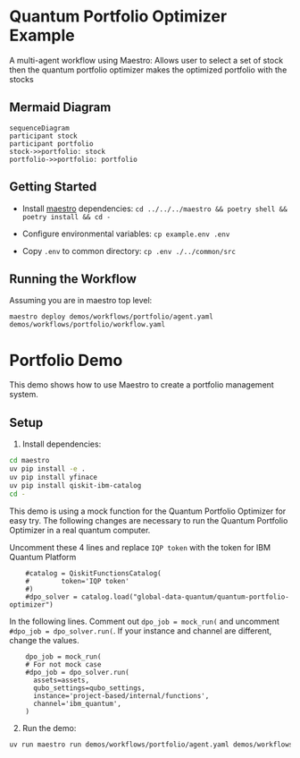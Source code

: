 # Quantum Portfolio Optimizer Example

A multi-agent workflow using Maestro: Allows user to select a set of stock then the quantum portfolio optimizer makes the optimized portfolio with the stocks

## Mermaid Diagram

<!-- MERMAID_START -->
```mermaid
sequenceDiagram
participant stock
participant portfolio
stock->>portfolio: stock
portfolio->>portfolio: portfolio
```
<!-- MERMAID_END -->

## Getting Started

* Install [maestro](https://github.com/AI4quantum/maestro) dependencies: `cd ../../../maestro && poetry shell && poetry install && cd -`

* Configure environmental variables: `cp example.env .env`

* Copy `.env` to common directory: `cp .env ./../common/src`

## Running the Workflow

Assuming you are in maestro top level:

`maestro deploy demos/workflows/portfolio/agent.yaml demos/workflows/portfolio/workflow.yaml` 

# Portfolio Demo

This demo shows how to use Maestro to create a portfolio management system.

## Setup

1. Install dependencies:
```bash
cd maestro
uv pip install -e .
uv pip install yfinace
uv pip install qiskit-ibm-catalog
cd -
```

This demo is using a mock function for the Quantum Portfolio Optimizer for easy try.  The following changes are necessary to run the Quantum Portfolio Optimizer in a real quantum computer.

Uncomment these 4 lines and replace `IQP token` with the token for IBM Quantum Platform
```
    #catalog = QiskitFunctionsCatalog(
    #        token='IQP token'
    #)
    #dpo_solver = catalog.load("global-data-quantum/quantum-portfolio-optimizer")
```

In the following lines. Comment out `dpo_job = mock_run(` and uncomment `#dpo_job = dpo_solver.run(`.  If your instance and channel are different, change the values.
```
    dpo_job = mock_run(
    # For not mock case
    #dpo_job = dpo_solver.run(  
      assets=assets,
      qubo_settings=qubo_settings,
      instance='project-based/internal/functions',
      channel='ibm_quantum',
    )
```

2. Run the demo:
```bash
uv run maestro run demos/workflows/portfolio/agent.yaml demos/workflows/portfolio/workflow.yaml
```


